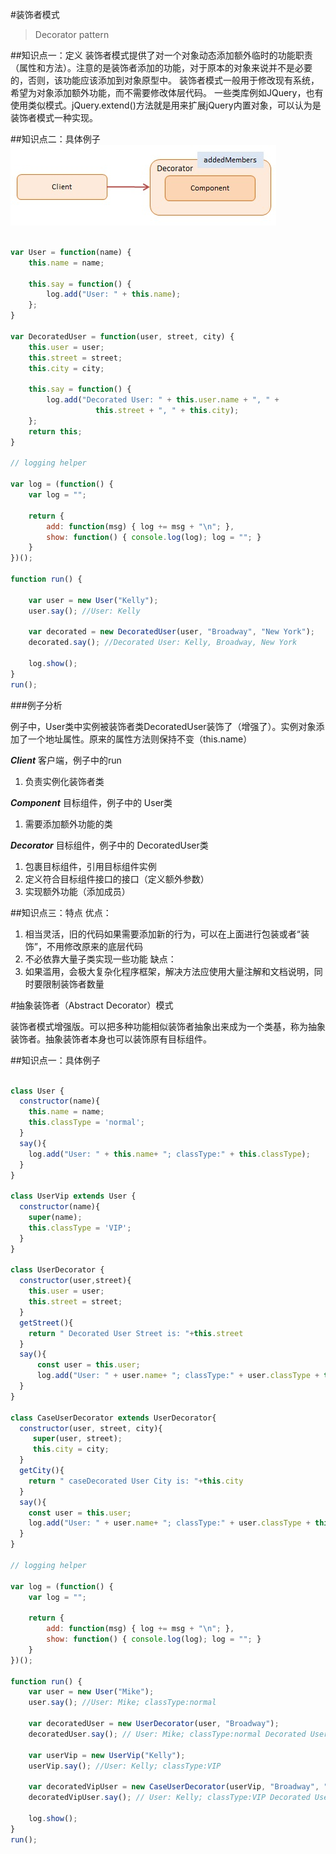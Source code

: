 #装饰者模式
> Decorator pattern

##知识点一：定义
装饰者模式提供了对一个对象动态添加额外临时的功能职责（属性和方法）。注意的是装饰者添加的功能，对于原本的对象来说并不是必要的，否则，该功能应该添加到对象原型中。
装饰者模式一般用于修改现有系统，希望为对象添加额外功能，而不需要修改体层代码。
一些类库例如JQuery，也有使用类似模式。jQuery.extend()方法就是用来扩展jQuery内置对象，可以认为是装饰者模式一种实现。

##知识点二：具体例子
![image](/assest/javascript-decorator.jpg)

```javascript

var User = function(name) {
    this.name = name;
 
    this.say = function() {
        log.add("User: " + this.name);
    };
}
 
var DecoratedUser = function(user, street, city) {
    this.user = user;
    this.street = street;
    this.city = city;
 
    this.say = function() {
        log.add("Decorated User: " + this.user.name + ", " +
                   this.street + ", " + this.city);
    };
    return this;
}
 
// logging helper
 
var log = (function() {
    var log = "";
 
    return {
        add: function(msg) { log += msg + "\n"; },
        show: function() { console.log(log); log = ""; }
    }
})();
 
function run() {
 
    var user = new User("Kelly");
    user.say(); //User: Kelly
 
    var decorated = new DecoratedUser(user, "Broadway", "New York");
    decorated.say(); //Decorated User: Kelly, Broadway, New York
 
    log.show(); 
}
run();
```

###例子分析

例子中，User类中实例被装饰者类DecoratedUser装饰了（增强了）。实例对象添加了一个地址属性。原来的属性方法则保持不变（this.name）

***Client***
客户端，例子中的run
1.  负责实例化装饰者类

***Component***
目标组件，例子中的 User类
1.  需要添加额外功能的类

***Decorator***
目标组件，例子中的 DecoratedUser类
1.  包裹目标组件，引用目标组件实例
1.  定义符合目标组件接口的接口（定义额外参数）
1.  实现额外功能（添加成员）

##知识点三：特点
优点：
1.  相当灵活，旧的代码如果需要添加新的行为，可以在上面进行包装或者“装饰”，不用修改原来的底层代码
1.  不必依靠大量子类实现一些功能
缺点：
1.  如果滥用，会极大复杂化程序框架，解决方法应使用大量注解和文档说明，同时要限制装饰者数量

#抽象装饰者（Abstract Decorator）模式

装饰者模式增强版。可以把多种功能相似装饰者抽象出来成为一个类基，称为抽象装饰者。抽象装饰者本身也可以装饰原有目标组件。

##知识点一：具体例子
```javascript

class User {
  constructor(name){
    this.name = name;
    this.classType = 'normal';
  }
  say(){
    log.add("User: " + this.name+ "; classType:" + this.classType);
  }
}

class UserVip extends User {
  constructor(name){
    super(name);
    this.classType = 'VIP';
  }
}

class UserDecorator {
  constructor(user,street){
    this.user = user;
    this.street = street;
  }
  getStreet(){
    return " Decorated User Street is: "+this.street
  }
  say(){
      const user = this.user;
      log.add("User: " + user.name+ "; classType:" + user.classType + this.getStreet());
  }
}

class CaseUserDecorator extends UserDecorator{
  constructor(user, street, city){
     super(user, street);
     this.city = city;
  }
  getCity(){
    return " caseDecorated User City is: "+this.city
  }
  say(){
    const user = this.user;
    log.add("User: " + user.name+ "; classType:" + user.classType + this.getStreet() + '; ' + this.getCity());
  }
}

// logging helper
 
var log = (function() {
    var log = "";
 
    return {
        add: function(msg) { log += msg + "\n"; },
        show: function() { console.log(log); log = ""; }
    }
})();
 
function run() {
    var user = new User("Mike");
    user.say(); //User: Mike; classType:normal
  
    var decoratedUser = new UserDecorator(user, "Broadway");
    decoratedUser.say(); // User: Mike; classType:normal Decorated User Street is: Broadway
 
    var userVip = new UserVip("Kelly");
    userVip.say(); //User: Kelly; classType:VIP
 
    var decoratedVipUser = new CaseUserDecorator(userVip, "Broadway", "New York");
    decoratedVipUser.say(); // User: Kelly; classType:VIP Decorated User Street is: Broadway;  caseDecorated User City is: New York
 
    log.show();
}
run();
```